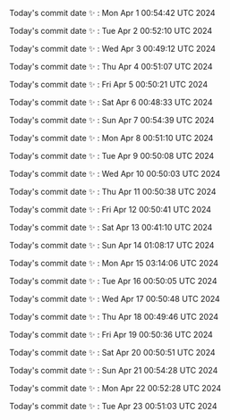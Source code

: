 Today's commit date ✨ : Mon Apr 1 00:54:42 UTC 2024 

Today's commit date ✨ : Tue Apr 2 00:52:10 UTC 2024 

Today's commit date ✨ : Wed Apr 3 00:49:12 UTC 2024 

Today's commit date ✨ : Thu Apr 4 00:51:07 UTC 2024 

Today's commit date ✨ : Fri Apr 5 00:50:21 UTC 2024 

Today's commit date ✨ : Sat Apr 6 00:48:33 UTC 2024 

Today's commit date ✨ : Sun Apr 7 00:54:39 UTC 2024 

Today's commit date ✨ : Mon Apr 8 00:51:10 UTC 2024 

Today's commit date ✨ : Tue Apr 9 00:50:08 UTC 2024 

Today's commit date ✨ : Wed Apr 10 00:50:03 UTC 2024 

Today's commit date ✨ : Thu Apr 11 00:50:38 UTC 2024 

Today's commit date ✨ : Fri Apr 12 00:50:41 UTC 2024 

Today's commit date ✨ : Sat Apr 13 00:41:10 UTC 2024 

Today's commit date ✨ : Sun Apr 14 01:08:17 UTC 2024 

Today's commit date ✨ : Mon Apr 15 03:14:06 UTC 2024 

Today's commit date ✨ : Tue Apr 16 00:50:05 UTC 2024 

Today's commit date ✨ : Wed Apr 17 00:50:48 UTC 2024 

Today's commit date ✨ : Thu Apr 18 00:49:46 UTC 2024 

Today's commit date ✨ : Fri Apr 19 00:50:36 UTC 2024 

Today's commit date ✨ : Sat Apr 20 00:50:51 UTC 2024 

Today's commit date ✨ : Sun Apr 21 00:54:28 UTC 2024 

Today's commit date ✨ : Mon Apr 22 00:52:28 UTC 2024 

Today's commit date ✨ : Tue Apr 23 00:51:03 UTC 2024 

